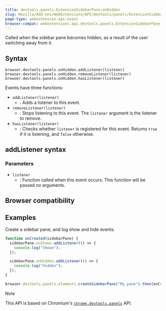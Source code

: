 ```yaml
---
title: devtools.panels.ExtensionSidebarPane.onHidden
slug: Mozilla/Add-ons/WebExtensions/API/devtools/panels/ExtensionSidebarPane/onHidden
page-type: webextension-api-event
browser-compat: webextensions.api.devtools.panels.ExtensionSidebarPane.onHidden
---
```




Called when the sidebar pane becomes hidden, as a result of the user switching away from it.

## Syntax

```js-nolint
browser.devtools.panels.onHidden.addListener(listener)
browser.devtools.panels.onHidden.removeListener(listener)
browser.devtools.panels.onHidden.hasListener(listener)
```

Events have three functions:

- `addListener(listener)`
  - : Adds a listener to this event.
- `removeListener(listener)`
  - : Stops listening to this event. The `listener` argument is the listener to remove.
- `hasListener(listener)`
  - : Checks whether `listener` is registered for this event. Returns `true` if it is listening, and `false` otherwise.

## addListener syntax

### Parameters

- `listener`
  - : Function called when this event occurs. This function will be passed no arguments.

## Browser compatibility



## Examples

Create a sidebar pane, and log show and hide events.

```js
function onCreated(sidebarPane) {
  sidebarPane.onShown.addListener(() => {
    console.log("Shown");
  });

  sidebarPane.onHidden.addListener(() => {
    console.log("Hidden");
  });
}

browser.devtools.panels.elements.createSidebarPane("My pane").then(onCreated);
```



> [!NOTE]
> This API is based on Chromium's [`chrome.devtools.panels`](https://developer.chrome.com/docs/extensions/reference/api/devtools/panels) API.

